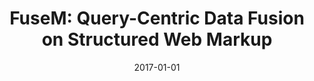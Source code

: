 ---
title: "FuseM: Query-Centric Data Fusion on Structured Web Markup"
collection: publications
permalink: /publication/2017-DBLP_conf_icde_YuGFD17
date: 2017-01-01
venue: '33rd IEEE International Conference on Data Engineering, ICDE 2017, San Diego, CA, USA, April 19-22, 2017'
---